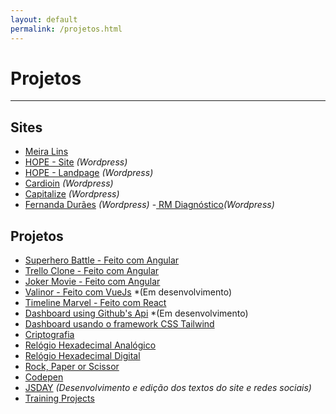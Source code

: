 ```yaml
---
layout: default
permalink: /projetos.html
---
```


# Projetos

<hr>

## Sites

- [<i class="icon icon-link"></i> Meira Lins](http://www.meiralinsvw.com.br/)
- [<i class="icon icon-link"></i> HOPE - Site](https://www.hope.com.br) _(Wordpress)_
- [<i class="icon icon-link"></i> HOPE - Landpage](https://www.hope.com.br/cursotransplanteendotelial/) _(Wordpress)_
- [<i class="icon icon-link"></i> Cardioin](https://www.cardioin.com.br/) _(Wordpress)_
- [<i class="icon icon-link"></i> Capitalize](http://www.capitalizeconsultores.com.br/) _(Wordpress)_
- [<i class="icon icon-link"></i> Fernanda Durães](http://www.fernandaduraes.com.br/) _(Wordpress)_
-[<i class="icon icon-link"></i> RM Diagnóstico](https://www.rmdiagnostico.com.br)_(Wordpress)_

## Projetos

- [<i class="icon icon-link"></i> Superhero Battle - Feito com Angular](https://superhero-battle.herokuapp.com)
- [<i class="icon icon-link"></i> Trello Clone - Feito com Angular](https://trello-xp.herokuapp.com)
- [<i class="icon icon-link"></i> Joker Movie - Feito com Angular](https://joker-movie.herokuapp.com/home)
- [<i class="icon icon-link"></i> Valinor - Feito com VueJs](https://valinor-vuejs.herokuapp.com/index.html#/) \*(Em desenvolvimento)
- [<i class="icon icon-link"></i> Timeline Marvel - Feito com React](https://timeline-marvel-react.herokuapp.com/)
- [<i class="icon icon-link"></i> Dashboard using Github's Api](http://dashboard-github-api.herokuapp.com/dashboard-vue/dashboard.html) \*(Em desenvolvimento)
- [<i class="icon icon-link"></i> Dashboard usando o framework CSS Tailwind](/tailwind-dashboard/index.html)
- [<i class="icon icon-link"></i> Criptografia](https://projects-2019.herokuapp.com/velocicriptor/criptor.html)
- [<i class="icon icon-link"></i> Relógio Hexadecimal Analógico](https://projects-2019.herokuapp.com/relogio_hex/relogio_analogico.html)
- [<i class="icon icon-link"></i> Relógio Hexadecimal Digital](https://projects-2019.herokuapp.com/relogio_hex/relogio_digital.html)
- [<i class="icon icon-link"></i> Rock, Paper or Scissor](https://projects-2019.herokuapp.com/rock_paper_scissor/rock_paper_scissor.html)
- [<i class="icon icon-link"></i> Codepen](https://codepen.io/jonathanslima/)
- [<i class="icon icon-link"></i> JSDAY](http://rec.jsday.com.br/) _(Desenvolvimento e edição dos textos do site e redes sociais)_
- [<i class="icon icon-link"></i> Training Projects](https://github.com/training-projects)
